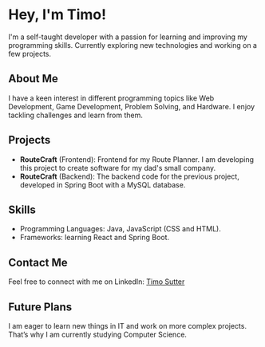 # Hey, I'm Timo!

I'm a self-taught developer with a passion for learning and improving my programming skills. Currently exploring new technologies and working on a few projects.

## About Me
I have a keen interest in different programming topics like Web Development, Game Development, Problem Solving, and Hardware. I enjoy tackling challenges and learn from them.

## Projects
- **RouteCraft** (Frontend): Frontend for my Route Planner. I am developing this project to create software for my dad's small company.
- **RouteCraft** (Backend): The backend code for the previous project, developed in Spring Boot with a MySQL database.

## Skills
- Programming Languages: Java, JavaScript (CSS and HTML).
- Frameworks: learning React and Spring Boot.

## Contact Me
Feel free to connect with me on LinkedIn: [Timo Sutter](https://www.linkedin.com/in/timo-sutter-776305328/)

## Future Plans
I am eager to learn new things in IT and work on more complex projects. That’s why I am currently studying Computer Science.
